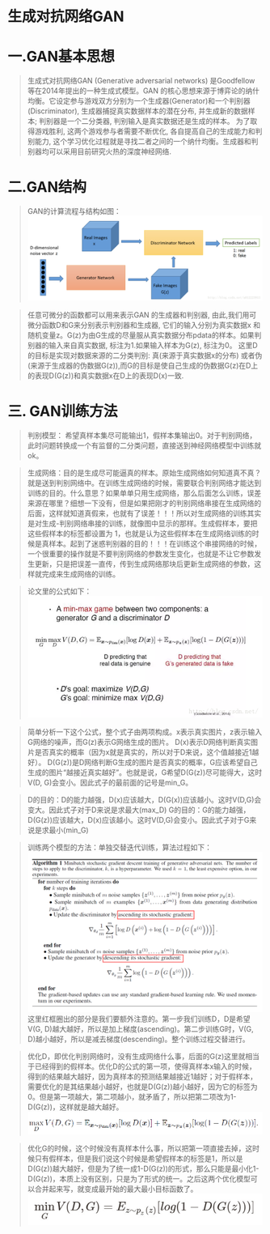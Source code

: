生成对抗网络GAN
=============
# 一.GAN基本思想
> 生成式对抗网络GAN (Generative adversarial networks) 是Goodfellow 等在2014年提出的一种生成式模型。GAN 的核心思想来源于博弈论的纳什均衡。它设定参与游戏双方分别为一个生成器(Generator)和一个判别器(Discriminator), 生成器捕捉真实数据样本的潜在分布, 并生成新的数据样本; 判别器是一个二分类器, 判别输入是真实数据还是生成的样本。 
为了取得游戏胜利, 这两个游戏参与者需要不断优化, 各自提高自己的生成能力和判别能力, 这个学习优化过程就是寻找二者之间的一个纳什均衡。生成器和判别器均可以采用目前研究火热的深度神经网络.


# 二.GAN结构
> GAN的计算流程与结构如图：
![Image text](https://github.com/ShaoQiBNU/Generative_Adversarial_Nets/blob/master/images/1.png)

> 任意可微分的函数都可以用来表示GAN 的生成器和判别器, 由此,我们用可微分函数D和G来分别表示判别器和生成器, 它们的输入分别为真实数据x 和随机变量z。G(z)为由G生成的尽量服从真实数据分布pdata的样本。如果判别器的输入来自真实数据, 标注为1.如果输入样本为G(z), 标注为0。 
这里D 的目标是实现对数据来源的二分类判别: 真(来源于真实数据x的分布) 或者伪(来源于生成器的伪数据G(z)),而G的目标是使自己生成的伪数据G(z)在D上的表现D(G(z))和真实数据x在D上的表现D(x)一致.

# 三. GAN训练方法

> 判别模型： 希望真样本集尽可能输出1，假样本集输出0。对于判别网络，此时问题转换成一个有监督的二分类问题，直接送到神经网络模型中训练就ok。

> 生成网络：目的是生成尽可能逼真的样本。原始生成网络如何知道真不真？就是送到判别网络中。在训练生成网络的时候，需要联合判别网络才能达到训练的目的。什么意思？如果单单只用生成网络，那么后面怎么训练，误差来源在哪里？细想一下没有，但是如果把刚才的判别网络串接在生成网络的后面，这样就知道真假来，也就有了误差！！！所以对生成网络的训练其实是对生成-判别网络串接的训练，就像图中显示的那样。生成假样本，要把这些假样本的标签都设置为 1，也就是认为这些假样本在生成网络训练的时候是真样本。起到了迷惑判别器的目的！！！在训练这个串接网络的时候，一个很重要的操作就是不要判别网络的参数发生变化，也就是不让它参数发生更新，只是把误差一直传，传到生成网络那块后更新生成网络的参数，这样就完成来生成网络的训练。

> 论文里的公式如下：
![Image text](https://github.com/ShaoQiBNU/Generative_Adversarial_Nets/blob/master/images/2.png)

> 简单分析一下这个公式，整个式子由两项构成。x表示真实图片，z表示输入G网络的噪声，而G(z)表示G网络生成的图片。
D(x)表示D网络判断真实图片是否真实的概率（因为x就是真实的，所以对于D来说，这个值越接近1越好）。
D(G(z))是D网络判断G生成的图片是否真实的概率，G应该希望自己生成的图片“越接近真实越好”。也就是说，G希望D(G(z))尽可能得大，这时V(D, G)会变小。因此式子的最前面的记号是min_G。

> D的目的：D的能力越强，D(x)应该越大，D(G(x))应该越小。这时V(D,G)会变大。因此式子对于D来说是求最大(max_D)
G的目的：G的能力越强，D(G(z))应该越大，D(x)应该越小。这时V(D,G)会变小。因此式子对于G来说是求最小(min_G)

> 训练两个模型的方法：单独交替迭代训练，算法过程如下：
![Image text](https://github.com/ShaoQiBNU/Generative_Adversarial_Nets/blob/master/images/3.png)
这里红框圈出的部分是我们要额外注意的。第一步我们训练D，D是希望V(G, D)越大越好，所以是加上梯度(ascending)。第二步训练G时，V(G, D)越小越好，所以是减去梯度(descending)。整个训练过程交替进行。

> 优化D，即优化判别网络时，没有生成网络什么事，后面的G(z)这里就相当于已经得到的假样本。优化D的公式的第一项，使得真样本x输入的时候，得到的结果越大越好，因为真样本的预测结果越接近1越好；对于假样本，需要优化的是其结果越小越好，也就是D(G(z))越小越好，因为它的标签为0。但是第一项越大，第二项越小，就矛盾了，所以把第二项改为1-D(G(z))，这样就是越大越好。
![Image text](https://github.com/ShaoQiBNU/Generative_Adversarial_Nets/blob/master/images/4.png)

> 优化G的时候，这个时候没有真样本什么事，所以把第一项直接去掉，这时候只有假样本，但是我们说这个时候是希望假样本的标签是1，所以是D(G(z))越大越好，但是为了统一成1-D(G(z))的形式，那么只能是最小化1-D(G(z))，本质上没有区别，只是为了形式的统一。之后这两个优化模型可以合并起来写，就变成最开始的最大最小目标函数了。
![Image text](https://github.com/ShaoQiBNU/Generative_Adversarial_Nets/blob/master/images/5.png)





